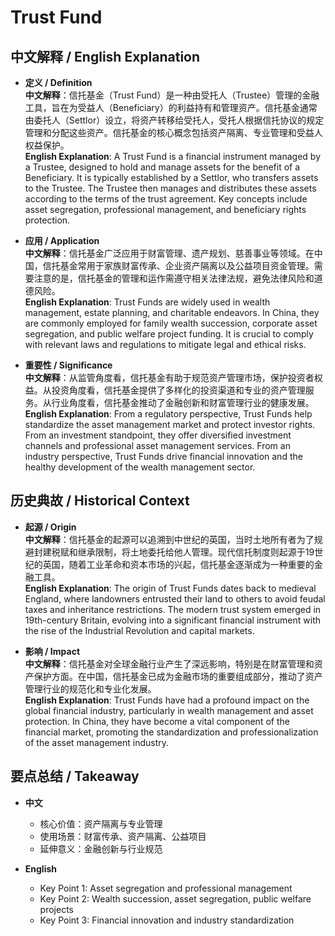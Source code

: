 # Trust Fund

## 中文解释 / English Explanation

* **定义 / Definition**  
  **中文解释**：信托基金（Trust Fund）是一种由受托人（Trustee）管理的金融工具，旨在为受益人（Beneficiary）的利益持有和管理资产。信托基金通常由委托人（Settlor）设立，将资产转移给受托人，受托人根据信托协议的规定管理和分配这些资产。信托基金的核心概念包括资产隔离、专业管理和受益人权益保护。  
  **English Explanation**: A Trust Fund is a financial instrument managed by a Trustee, designed to hold and manage assets for the benefit of a Beneficiary. It is typically established by a Settlor, who transfers assets to the Trustee. The Trustee then manages and distributes these assets according to the terms of the trust agreement. Key concepts include asset segregation, professional management, and beneficiary rights protection.

* **应用 / Application**  
  **中文解释**：信托基金广泛应用于财富管理、遗产规划、慈善事业等领域。在中国，信托基金常用于家族财富传承、企业资产隔离以及公益项目资金管理。需要注意的是，信托基金的管理和运作需遵守相关法律法规，避免法律风险和道德风险。  
  **English Explanation**: Trust Funds are widely used in wealth management, estate planning, and charitable endeavors. In China, they are commonly employed for family wealth succession, corporate asset segregation, and public welfare project funding. It is crucial to comply with relevant laws and regulations to mitigate legal and ethical risks.

* **重要性 / Significance**  
  **中文解释**：从监管角度看，信托基金有助于规范资产管理市场，保护投资者权益。从投资角度看，信托基金提供了多样化的投资渠道和专业的资产管理服务。从行业角度看，信托基金推动了金融创新和财富管理行业的健康发展。  
  **English Explanation**: From a regulatory perspective, Trust Funds help standardize the asset management market and protect investor rights. From an investment standpoint, they offer diversified investment channels and professional asset management services. From an industry perspective, Trust Funds drive financial innovation and the healthy development of the wealth management sector.

## 历史典故 / Historical Context

* **起源 / Origin**  
  **中文解释**：信托基金的起源可以追溯到中世纪的英国，当时土地所有者为了规避封建税赋和继承限制，将土地委托给他人管理。现代信托制度则起源于19世纪的英国，随着工业革命和资本市场的兴起，信托基金逐渐成为一种重要的金融工具。  
  **English Explanation**: The origin of Trust Funds dates back to medieval England, where landowners entrusted their land to others to avoid feudal taxes and inheritance restrictions. The modern trust system emerged in 19th-century Britain, evolving into a significant financial instrument with the rise of the Industrial Revolution and capital markets.

* **影响 / Impact**  
  **中文解释**：信托基金对全球金融行业产生了深远影响，特别是在财富管理和资产保护方面。在中国，信托基金已成为金融市场的重要组成部分，推动了资产管理行业的规范化和专业化发展。  
  **English Explanation**: Trust Funds have had a profound impact on the global financial industry, particularly in wealth management and asset protection. In China, they have become a vital component of the financial market, promoting the standardization and professionalization of the asset management industry.

## 要点总结 / Takeaway

* **中文**  
  - 核心价值：资产隔离与专业管理  
  - 使用场景：财富传承、资产隔离、公益项目  
  - 延伸意义：金融创新与行业规范  

* **English**  
  - Key Point 1: Asset segregation and professional management  
  - Key Point 2: Wealth succession, asset segregation, public welfare projects  
  - Key Point 3: Financial innovation and industry standardization